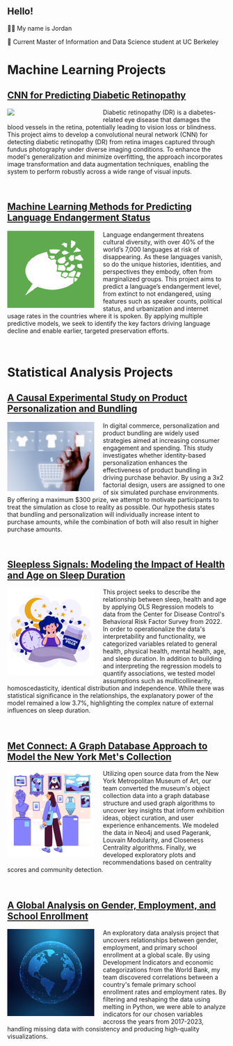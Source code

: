 ## Hello!

👋🏻 My name is Jordan

📝 Current Master of Information and Data Science student at UC Berkeley


# Machine Learning Projects

## [CNN for Predicting Diabetic Retinopathy](https://github.com/jandersen12/CNN-Predicting-Diabetic-Retinopathy)

<a href="https://github.com/jandersen12/CNN-Predicting-Diabetic-Retinopathy">
  <img src="https://github.com/jandersen12/CNN-Predicting-Diabetic-Retinopathy/blob/main/images/retinopathy-image.jpeg" width="200" align="left" style="margin-right: 20px; margin-bottom: 10px;" />
</a>

Diabetic retinopathy (DR) is a diabetes-related eye disease that damages the blood vessels in the retina, potentially leading to vision loss or blindness. This project aims to develop a convolutional neural network (CNN) for detecting diabetic retinopathy (DR) from retina images captured through fundus photography under diverse imaging conditions. To enhance the model's generalization and minimize overfitting, the approach incorporates image transformation and data augmentation techniques, enabling the system to perform robustly across a wide range of visual inputs.

<br clear="all"/>

## [Machine Learning Methods for Predicting Language Endangerment Status](https://github.com/jandersen12/Machine-Learning-Endangered-Languages)

<a href="https://github.com/jandersen12/Machine-Learning-Endangered-Languages.git">
  <img src="https://github.com/jandersen12/Machine-Learning-Endangered-Languages/blob/main/images/speech-bubble.png" width="200" align="left" style="margin-right: 20px; margin-bottom: 10px;" />
</a>

Language endangerment threatens cultural diversity, with over 40% of the world’s 7,000 languages at risk of disappearing. As these languages vanish, so do the unique histories, identities, and perspectives they embody, often from marginalized groups. This project aims to predict a language’s endangerment level, from extinct to not endangered, using features such as speaker counts, political status, and urbanization and internet usage rates in the countries where it is spoken. By applying multiple predictive models, we seek to identify the key factors driving language decline and enable earlier, targeted preservation efforts.

<br clear="all"/>

# Statistical Analysis Projects

## [A Causal Experimental Study on Product Personalization and Bundling](https://github.com/jandersen12/Causal-Experiment-Product-Marketing.git)

<a href="https://github.com/jandersen12/Causal-Experiment-Product-Marketing.git">
  <img src="https://github.com/jandersen12/Causal-Experiment-Product-Marketing/blob/main/Final-Report-Images/cover-photo.png" width="200" align="left" style="margin-right: 20px; margin-bottom: 10px;" />
</a>

In digital commerce, personalization and product bundling are widely used strategies aimed at increasing consumer engagement and spending. This study investigates whether identity-based personalization enhances the effectiveness of product bundling in driving purchase behavior. By using a 3x2 factorial design, users are assigned to one of six simulated purchase environments. By offering a maximum $300 prize, we attempt to motivate participants to treat the simulation as close to reality as possible. Our hypothesis states that bundling and personalization will individually increase intent to purchase amounts, while the combination of both will also result in higher purchase amounts. 

<br clear="all"/>

## [Sleepless Signals: Modeling the Impact of Health and Age on Sleep Duration](https://github.com/jandersen12/Health-Sleep-Regression)

<a href="https://github.com/jandersen12/Health-Sleep-Regression">
  <img src="https://github.com/jandersen12/Health-Sleep-Regression/blob/main/images/sleep-cover-image.jpg?raw=true" width="200" align="left" style="margin-right: 20px; margin-bottom: 10px;" />
</a>

This project seeks to describe the relationship between sleep, health and age by applying OLS Regression models to data from the Center for Disease Control's Behavioral Risk Factor Survey from 2022. In order to operationalize the data's interpretability and functionality, we categorized variables related to general health, physical health, mental health, age, and sleep duration. In addition to building and interpreting the regression models to quantify associations, we tested model assumptions such as multicollinearity, homoscedasticity, identical distribution and independence. While there was statistical significance in the relationships, the explanatory power of the model remained a low 3.7%, highlighting the complex nature of external influences on sleep duration. 

<br clear="all"/>

## [Met Connect: A Graph Database Approach to Model the New York Met's Collection](https://github.com/jandersen12/Met-Objects-Graph-Model)

<a href="https://github.com/jandersen12/Met-Objects-Graph-Model">
  <img src="https://github.com/jandersen12/Met-Objects-Graph-Model/blob/main/images/museum-image.jpg" width="200" align="left" style="margin-right: 20px; margin-bottom: 10px;" />
</a>

Utilizing open source data from the New York Metropolitan Museum of Art, our team converted the museum's object collection data into a graph database structure and used graph algorithms to uncover key insights that inform exhibition ideas, object curation, and user experience enhancements. We modeled the data in Neo4j and used Pagerank, Louvain Modularity, and Closeness Centrality algorithms. Finally, we developed exploratory plots and recommendations based on centrality scores and community detection.

<br clear="all"/>

## [A Global Analysis on Gender, Employment, and School Enrollment](https://github.com/jandersen12/World-Bank-Indicators-Analysis)

<a href="https://github.com/jandersen12/World-Bank-Indicators-Analysis">
  <img src="https://github.com/jandersen12/World-Bank-Indicators-Analysis/blob/main/images/globe-image.jpg" width="200" align="left" style="margin-right: 20px; margin-bottom: 10px;" />
</a>

An exploratory data analysis project that uncovers relationships between gender, employment, and primary school enrollment at a global scale. By using Development Indicators and economic categorizations from the World Bank, my team discovered correlations between a country's female primary school enrollment rates and employment rates. By filtering and reshaping the data using melting in Python, we were able to analyze indicators for our chosen variables accross the years from 2017-2023, handling missing data with consistency and producing high-quality visualizations. 

<br clear="all"/>

<!-- Archive of Projects
## [Partisan Perspectives: Testing Differences in Political Attitudes with R](https://github.com/jandersen12/Political-Party-Attitudes-Education)

<a href="https://github.com/jandersen12/Political-Party-Attitudes-Education">
  <img src="https://github.com/jandersen12/Political-Party-Attitudes-Education/blob/main/images/political-parties-image.jpg" width="200" align="left" style="margin-right: 20px; margin-bottom: 10px;" />
</a>

This project aims to evaluate partisan differences in attitudes toward college professors and the importance of what is taught in public schools. It combines statistical testing with effect size estimation to ensure both scientific rigor and real-world interpretability. After cleaning and selecting relevant variables from the American National Election Survey (ANES) and ensuring test assumptions were met, we conducted Welch's t-test to evaluate feelings of warmth towards college professors, and a Wilcoxon rank-sum test to evaluate ratings of the importance of what is being taught in school. We implemented Cohen's D and Cliff's delta, respectively, to analyze the effect sizes of each hypothesis test. 

<!--
**jandersen12/jandersen12** is a ✨ _special_ ✨ repository because its `README.md` (this file) appears on your GitHub profile.

Here are some ideas to get you started:

- 🔭 I’m currently working on ...
- 🌱 I’m currently learning ...
- 👯 I’m looking to collaborate on ...
- 🤔 I’m looking for help with ...
- 💬 Ask me about ...
- 📫 How to reach me: ...
- 😄 Pronouns: ...
- ⚡ Fun fact: ...
-->
